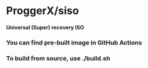 # ProggerX/siso
#### Universal (Super) recovery ISO

### You can find pre-built image in GitHub Actions
### To build from source, use ./build.sh
